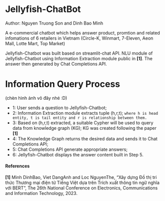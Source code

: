 # Jellyfish-ChatBot

Author: Nguyen Truong Son and Dinh Bao Minh

A e-commercial chatbot which helps answer product, promtion and related infomations of 6 retailers in Vietnam (Circle-K, Winmart, 7-Eleven, Aeon Mall, Lotte Mart, Top Market)

Jellyfish-Chatbot was built based on streamlit-chat API.
NLU module of Jellyfish-Chatbot using Information Extraction module public in **[1]**.
The answer then generated by Chat Completions API.

# Information Query Process

(chèn hình ảnh vô đây nhé :D)

-	1: User sends a question to Jellyfish-Chatbot;
-	2: Information Extraction module extracts tuple (h,r,t);
`where h is head entity, t is tail entity and r is relationship between them.`
-	3: Based on (h,r,t) extracted, a suitable Cypher will be used to query data from knowledge graph (KG);
KG was created following the paper **[1]**
-	4: The Knowledge Graph returns the desired data and sends it to Chat Completions API;
-	5: Chat Completions API generate appropriate answers;
-	6: Jellyfish-Chatbot displays the answer content built in Step 5.

#### References
**[1]** Minh DinhBao, Viet DangAnh and Loc NguyenThe, “Xây dựng Đồ thị tri thức Thương mại điện tử Tiếng Việt dựa trên Trích xuất thông tin ngữ nghĩa với BERT”, The 26th National Conference on Electronics, Communications and Information Technology, 2023.
